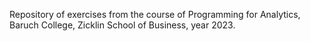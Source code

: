 Repository of exercises from the course of Programming for Analytics, Baruch College, Zicklin School of Business, year 2023.
